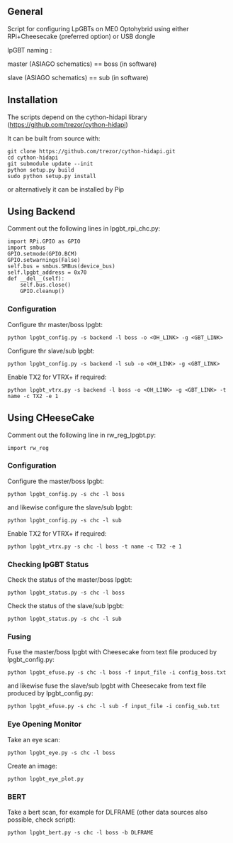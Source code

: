 ## General

Script for configuring LpGBTs on ME0 Optohybrid using either RPi+Cheesecake (preferred option) or USB dongle

lpGBT naming :

master (ASIAGO schematics) == boss (in software)

slave (ASIAGO schematics) == sub (in software)

## Installation

The scripts depend on the cython-hidapi library (https://github.com/trezor/cython-hidapi)

It can be built from source with:

```
git clone https://github.com/trezor/cython-hidapi.git
cd cython-hidapi
git submodule update --init
python setup.py build
sudo python setup.py install
```

or alternatively it can be installed by Pip

## Using Backend

Comment out the following lines in lpgbt_rpi_chc.py:
```
import RPi.GPIO as GPIO
import smbus
GPIO.setmode(GPIO.BCM)
GPIO.setwarnings(False)
self.bus = smbus.SMBus(device_bus)
self.lpgbt_address = 0x70
def __del__(self):
    self.bus.close()
    GPIO.cleanup()
```

### Configuration

Configure thr master/boss lpgbt:

```python lpgbt_config.py -s backend -l boss -o <OH_LINK> -g <GBT_LINK>```

Configure thr slave/sub lpgbt:

```python lpgbt_config.py -s backend -l sub -o <OH_LINK> -g <GBT_LINK>```

Enable TX2 for VTRX+ if required:

```python lpgbt_vtrx.py -s backend -l boss -o <OH_LINK> -g <GBT_LINK> -t name -c TX2 -e 1```

## Using CHeeseCake

Comment out the following line in rw_reg_lpgbt.py:
```
import rw_reg
```

### Configuration

Configure the master/boss lpgbt:

```python lpgbt_config.py -s chc -l boss```

and likewise configure the slave/sub lpgbt:

```python lpgbt_config.py -s chc -l sub```

Enable TX2 for VTRX+ if required:

```python lpgbt_vtrx.py -s chc -l boss -t name -c TX2 -e 1```

### Checking lpGBT Status

Check the status of the master/boss lpgbt:

```python lpgbt_status.py -s chc -l boss```

Check the status of the slave/sub lpgbt:

```python lpgbt_status.py -s chc -l sub```

### Fusing

Fuse the master/boss lpgbt with Cheesecake from text file produced by lpgbt_config.py:

```python lpgbt_efuse.py -s chc -l boss -f input_file -i config_boss.txt```

and likewise fuse the slave/sub lpgbt with Cheesecake from text file produced by lpgbt_config.py:

```python lpgbt_efuse.py -s chc -l sub -f input_file -i config_sub.txt```

### Eye Opening Monitor

Take an eye scan:

```python lpgbt_eye.py -s chc -l boss```

Create an image:

```python lpgbt_eye_plot.py```

### BERT

Take a bert scan, for example for DLFRAME (other data sources also possible, check script):

```python lpgbt_bert.py -s chc -l boss -b DLFRAME```
